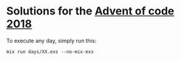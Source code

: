 # Solutions for the [Advent of code 2018](https://adventofcode.com/2018)

To execute any day, simply run this:

`mix run days/XX.exs --no-mix-exs`
